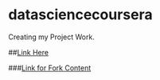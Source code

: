 # datasciencecoursera
Creating my Project Work.

##[Link Here](https://github.com/Kavita-Singh/datasciencecoursera/blob/master/HelloWorld.md)


###[Link for Fork Content](https://github.com/Kavita-Singh/datasharing)
